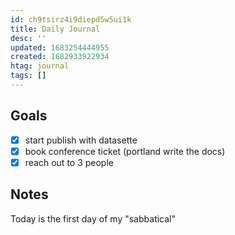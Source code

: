 ```yaml
---
id: ch9tsirz4i9diepd5w5ui1k
title: Daily Journal
desc: ''
updated: 1683254444955
created: 1682933922934
htag: journal
tags: []
---
```


## Goals
- [x] start publish with datasette
- [x] book conference ticket (portland write the docs)
- [x] reach out to 3 people

## Notes
Today is the first day of my "sabbatical"
